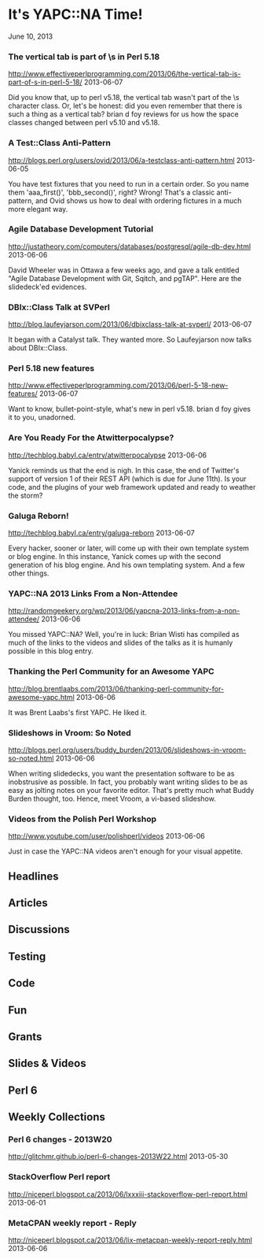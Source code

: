 # It's YAPC::NA Time!
June 10, 2013

### The vertical tab is part of \s in Perl 5.18
http://www.effectiveperlprogramming.com/2013/06/the-vertical-tab-is-part-of-s-in-perl-5-18/
2013-06-07

Did you know that, up to perl v5.18, the vertical tab wasn't part of the \s
character class. Or, let's be honest: did you even remember that there is such
a thing as a vertical tab? brian d foy reviews for us how the space classes
changed between perl v5.10 and v5.18.

### A Test::Class Anti-Pattern
http://blogs.perl.org/users/ovid/2013/06/a-testclass-anti-pattern.html
2013-06-05

You have test fixtures that you need to run in a certain order. 
So you name them 'aaa_first()', 'bbb_second()', right? Wrong! That's a classic
anti-pattern, and Ovid shows us how to deal with ordering fictures in a much
more elegant way.

### Agile Database Development Tutorial
http://justatheory.com/computers/databases/postgresql/agile-db-dev.html
2013-06-06

David Wheeler was in Ottawa a few weeks ago, and gave a talk entitled "Agile Database
Development with Git, Sqitch, and pgTAP". Here are the slidedeck'ed evidences.

### DBIx::Class Talk at SVPerl
http://blog.laufeyjarson.com/2013/06/dbixclass-talk-at-svperl/
2013-06-07

It began with a Catalyst talk. They wanted more. So Laufeyjarson now talks
about DBIx::Class.

### Perl 5.18 new features
http://www.effectiveperlprogramming.com/2013/06/perl-5-18-new-features/
2013-06-07

Want to know, bullet-point-style, what's new in perl v5.18. brian d foy gives
it to you, unadorned.

### Are You Ready For the Atwitterpocalypse?
http://techblog.babyl.ca/entry/atwitterpocalypse
2013-06-06

Yanick reminds us that the end is nigh. In this case, the end of Twitter's
support of version 1 of their REST API (which is due for June 11th). Is your
code, and the plugins of your web framework updated and ready to weather the
storm?

### Galuga Reborn!
http://techblog.babyl.ca/entry/galuga-reborn
2013-06-07

Every hacker, sooner or later, will come up with their own template system
or blog engine. In this instance, Yanick comes up with the second generation
of his blog engine. And his own templating system. And a few other things.

### YAPC::NA 2013 Links From a Non-Attendee
http://randomgeekery.org/wp/2013/06/yapcna-2013-links-from-a-non-attendee/
2013-06-06

You missed YAPC::NA? Well, you're in luck: Brian Wisti has compiled as much of
the links to the videos and slides of the talks as it is humanly possible in
this blog entry.

### Thanking the Perl Community for an Awesome YAPC 
http://blog.brentlaabs.com/2013/06/thanking-perl-community-for-awesome-yapc.html
2013-06-06

It was Brent Laabs's first YAPC. He liked it.

### Slideshows in Vroom: So Noted
http://blogs.perl.org/users/buddy_burden/2013/06/slideshows-in-vroom-so-noted.html
2013-06-06

When writing slidedecks, you want the presentation software to be as
inobstrusive as possible. In fact, you probably want writing slides to be as
easy as jolting notes on your favorite editor. That's pretty much what Buddy
Burden thought, too. Hence, meet Vroom, a vi-based slideshow.

### Videos from the Polish Perl Workshop
http://www.youtube.com/user/polishperl/videos
2013-06-06

Just in case the YAPC::NA videos aren't enough for your visual appetite.


## Headlines

## Articles

## Discussions

## Testing


## Code

## Fun

## Grants

## Slides & Videos

## Perl 6

## Weekly Collections

### Perl 6 changes - 2013W20
http://glitchmr.github.io/perl-6-changes-2013W22.html
2013-05-30


### StackOverflow Perl report
http://niceperl.blogspot.ca/2013/06/lxxxiii-stackoverflow-perl-report.html
2013-06-01


### MetaCPAN weekly report - Reply
http://niceperl.blogspot.ca/2013/06/lix-metacpan-weekly-report-reply.html
2013-06-06


